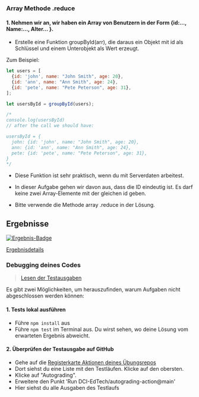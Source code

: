 ### Array Methode .reduce

#### 1. Nehmen wir an, wir haben ein Array von Benutzern in der Form {id:..., Name:..., Alter... }.

* Erstelle eine Funktion groupById(arr), die daraus ein Objekt mit id als Schlüssel und einem Unterobjekt als Wert erzeugt.

Zum Beispiel:
```js 
let users = [
  {id: 'john', name: "John Smith", age: 20},
  {id: 'ann', name: "Ann Smith", age: 24},
  {id: 'pete', name: "Pete Peterson", age: 31},
];

let usersById = groupById(users);

/*
console.log(usersById)
// after the call we should have:

usersById = {
  john: {id: 'john', name: "John Smith", age: 20},
  ann: {id: 'ann', name: "Ann Smith", age: 24},
  pete: {id: 'pete', name: "Pete Peterson", age: 31},
}
*/
``` 
* Diese Funktion ist sehr praktisch, wenn du mit Serverdaten arbeitest.

* In dieser Aufgabe gehen wir davon aus, dass die ID eindeutig ist. Es darf keine zwei Array-Elemente mit der gleichen id geben.

* Bitte verwende die Methode array .reduce in der Lösung.

[//]: # (autograding info start)
## Ergebnisse
  [![Ergebnis-Badge](../../blob/badges/.github/badges/autograding/badge.svg)](https://github.com/DigitalCareerInstitute/PB-Data-Structure-ArrayMethod-reduce/actions)
  
  [Ergebnisdetails](https://github.com/DigitalCareerInstitute/PB-Data-Structure-ArrayMethod-reduce/actions)
  
  ### Debugging deines Codes
  > [Lesen der Testausgaben](https://github.com/DCI-EdTech/autograding-setup/wiki/Reading-test-outputs)
  
  Es gibt zwei Möglichkeiten, um herauszufinden, warum Aufgaben nicht abgeschlossen werden können:
  #### 1. Tests lokal ausführen
  - Führe `npm install` aus
  - Führe `npm test` im Terminal aus. Du wirst sehen, wo deine Lösung vom erwarteten Ergebnis abweicht.
  
  #### 2. Überprüfen der Testausgabe auf GitHub
  - Gehe auf die [Registerkarte Aktionen deines Übungsrepos](https://github.com/DigitalCareerInstitute/PB-Data-Structure-ArrayMethod-reduce/actions)
  - Dort siehst du eine Liste mit den Testläufen. Klicke auf den obersten.
  - Klicke auf "Autograding".
  - Erweitere den Punkt 'Run DCI-EdTech/autograding-action@main'
  - Hier siehst du alle Ausgaben des Testlaufs

[//]: # (autograding info end)
